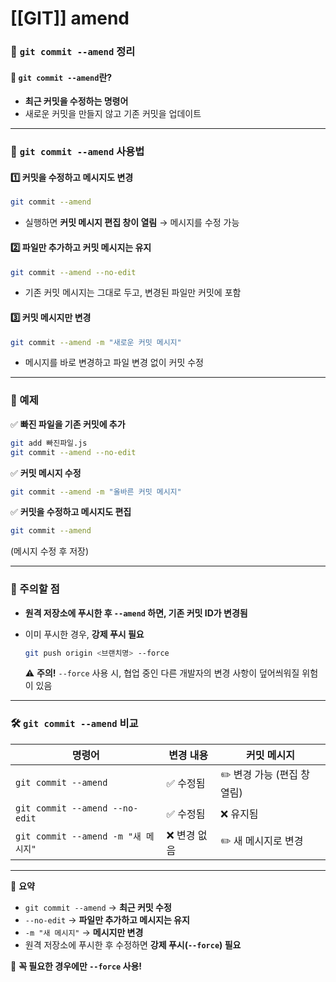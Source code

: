 # [[GIT]] amend
### 📌 `git commit --amend` 정리

#### 🔹 `git commit --amend`란?

- **최근 커밋을 수정하는 명령어**
- 새로운 커밋을 만들지 않고 기존 커밋을 업데이트

---

### 🔹 `git commit --amend` 사용법

#### 1️⃣ **커밋을 수정하고 메시지도 변경**

```sh
git commit --amend
```

- 실행하면 **커밋 메시지 편집 창이 열림** → 메시지를 수정 가능

#### 2️⃣ **파일만 추가하고 커밋 메시지는 유지**

```sh
git commit --amend --no-edit
```

- 기존 커밋 메시지는 그대로 두고, 변경된 파일만 커밋에 포함

#### 3️⃣ **커밋 메시지만 변경**

```sh
git commit --amend -m "새로운 커밋 메시지"
```

- 메시지를 바로 변경하고 파일 변경 없이 커밋 수정

---

### 🔹 예제

✅ **빠진 파일을 기존 커밋에 추가**

```sh
git add 빠진파일.js
git commit --amend --no-edit
```

✅ **커밋 메시지 수정**

```sh
git commit --amend -m "올바른 커밋 메시지"
```

✅ **커밋을 수정하고 메시지도 편집**

```sh
git commit --amend
```

(메시지 수정 후 저장)

---

### 🔹 주의할 점

- **원격 저장소에 푸시한 후 `--amend` 하면, 기존 커밋 ID가 변경됨**
- 이미 푸시한 경우, **강제 푸시 필요**
    
    ```sh
    git push origin <브랜치명> --force
    ```
    
    ⚠️ **주의!** `--force` 사용 시, 협업 중인 다른 개발자의 변경 사항이 덮어씌워질 위험이 있음

---

### 🛠️ `git commit --amend` 비교

|명령어|변경 내용|커밋 메시지|
|---|---|---|
|`git commit --amend`|✅ 수정됨|✏️ 변경 가능 (편집 창 열림)|
|`git commit --amend --no-edit`|✅ 수정됨|❌ 유지됨|
|`git commit --amend -m "새 메시지"`|❌ 변경 없음|✏️ 새 메시지로 변경|

---

🚀 **요약**

- `git commit --amend` → **최근 커밋 수정**
- `--no-edit` → **파일만 추가하고 메시지는 유지**
- `-m "새 메시지"` → **메시지만 변경**
- 원격 저장소에 푸시한 후 수정하면 **강제 푸시(`--force`) 필요**

📌 **꼭 필요한 경우에만 `--force` 사용!**